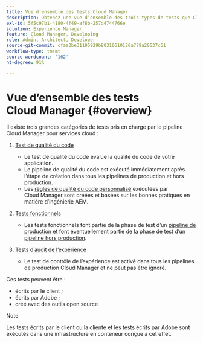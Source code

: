 ```yaml
---
title: Vue d’ensemble des tests Cloud Manager
description: Obtenez une vue d’ensemble des trois types de tests que Cloud Manager exécute automatiquement pour garantir la qualité de votre code personnalisé.
exl-id: 5f5c97b1-4180-4f49-af8b-257d4744766e
solution: Experience Manager
feature: Cloud Manager, Developing
role: Admin, Architect, Developer
source-git-commit: cfaa3be31195929b80310610120a779a20537c61
workflow-type: tm+mt
source-wordcount: '162'
ht-degree: 91%

---
```



# Vue d’ensemble des tests Cloud Manager {#overview}

Il existe trois grandes catégories de tests pris en charge par le pipeline Cloud Manager pour services cloud :

1. [Test de qualité du code](/help/implementing/cloud-manager/code-quality-testing.md)

   * Le test de qualité du code évalue la qualité du code de votre application.
   * Le pipeline de qualité du code est exécuté immédiatement après l’étape de création dans tous les pipelines de production et hors production.
   * Les [règles de qualité du code personnalisé](/help/implementing/cloud-manager/custom-code-quality-rules.md) exécutées par Cloud Manager sont créées et basées sur les bonnes pratiques en matière d’ingénierie AEM.

1. [Tests fonctionnels](/help/implementing/cloud-manager/functional-testing.md)

   * Les tests fonctionnels font partie de la phase de test d’un [pipeline de production](/help/implementing/cloud-manager/configuring-pipelines/configuring-production-pipelines.md) et font éventuellement partie de la phase de test d’un [pipeline hors production](/help/implementing/cloud-manager/configuring-pipelines/configuring-non-production-pipelines.md).

1. [Tests d’audit de l’expérience](/help/implementing/cloud-manager/experience-audit-dashboard.md)

   * Le test de contrôle de l’expérience est activé dans tous les pipelines de production Cloud Manager et ne peut pas être ignoré.

Ces tests peuvent être :

* écrits par le client ;
* écrits par Adobe ;
* créé avec des outils open source

>[!NOTE]
>
> Les tests écrits par le client ou la cliente et les tests écrits par Adobe sont exécutés dans une infrastructure en conteneur conçue à cet effet.
